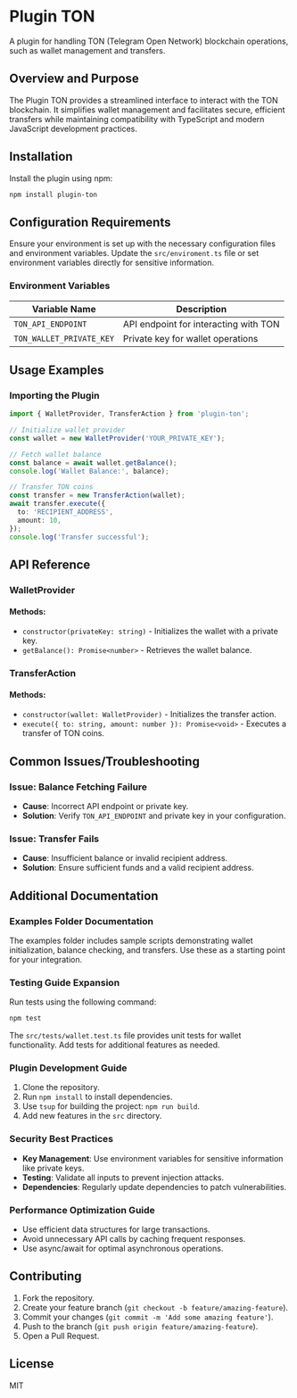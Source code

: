 # Plugin TON

A plugin for handling TON (Telegram Open Network) blockchain operations, such as wallet management and transfers.

## Overview and Purpose

The Plugin TON provides a streamlined interface to interact with the TON blockchain. It simplifies wallet management and facilitates secure, efficient transfers while maintaining compatibility with TypeScript and modern JavaScript development practices.

## Installation

Install the plugin using npm:

```bash
npm install plugin-ton
```

## Configuration Requirements

Ensure your environment is set up with the necessary configuration files and environment variables. Update the `src/enviroment.ts` file or set environment variables directly for sensitive information.

### Environment Variables

| Variable Name            | Description                           |
| ------------------------ | ------------------------------------- |
| `TON_API_ENDPOINT`       | API endpoint for interacting with TON |
| `TON_WALLET_PRIVATE_KEY` | Private key for wallet operations     |

## Usage Examples

### Importing the Plugin

```typescript
import { WalletProvider, TransferAction } from 'plugin-ton';

// Initialize wallet provider
const wallet = new WalletProvider('YOUR_PRIVATE_KEY');

// Fetch wallet balance
const balance = await wallet.getBalance();
console.log('Wallet Balance:', balance);

// Transfer TON coins
const transfer = new TransferAction(wallet);
await transfer.execute({
  to: 'RECIPIENT_ADDRESS',
  amount: 10,
});
console.log('Transfer successful');
```

## API Reference

### WalletProvider

#### Methods:

- `constructor(privateKey: string)` - Initializes the wallet with a private key.
- `getBalance(): Promise<number>` - Retrieves the wallet balance.

### TransferAction

#### Methods:

- `constructor(wallet: WalletProvider)` - Initializes the transfer action.
- `execute({ to: string, amount: number }): Promise<void>` - Executes a transfer of TON coins.

## Common Issues/Troubleshooting

### Issue: Balance Fetching Failure

- **Cause**: Incorrect API endpoint or private key.
- **Solution**: Verify `TON_API_ENDPOINT` and private key in your configuration.

### Issue: Transfer Fails

- **Cause**: Insufficient balance or invalid recipient address.
- **Solution**: Ensure sufficient funds and a valid recipient address.

## Additional Documentation

### Examples Folder Documentation

The examples folder includes sample scripts demonstrating wallet initialization, balance checking, and transfers. Use these as a starting point for your integration.

### Testing Guide Expansion

Run tests using the following command:

```bash
npm test
```

The `src/tests/wallet.test.ts` file provides unit tests for wallet functionality. Add tests for additional features as needed.

### Plugin Development Guide

1. Clone the repository.
2. Run `npm install` to install dependencies.
3. Use `tsup` for building the project: `npm run build`.
4. Add new features in the `src` directory.

### Security Best Practices

- **Key Management**: Use environment variables for sensitive information like private keys.
- **Testing**: Validate all inputs to prevent injection attacks.
- **Dependencies**: Regularly update dependencies to patch vulnerabilities.

### Performance Optimization Guide

- Use efficient data structures for large transactions.
- Avoid unnecessary API calls by caching frequent responses.
- Use async/await for optimal asynchronous operations.

## Contributing

1. Fork the repository.
2. Create your feature branch (`git checkout -b feature/amazing-feature`).
3. Commit your changes (`git commit -m 'Add some amazing feature'`).
4. Push to the branch (`git push origin feature/amazing-feature`).
5. Open a Pull Request.

## License

MIT
